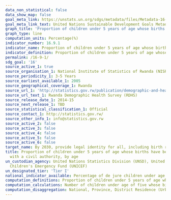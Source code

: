 ```yaml
---
data_non_statistical: false
data_show_map: false
goal_meta_link: https://unstats.un.org/sdgs/metadata/files/Metadata-16-09-01.pdf
goal_meta_link_text: United Nations Sustainable Development Goals Metadata (pdf 1361kB)
graph_title: 'Proportion of children under 5 years of age whose births have been registered with a civil authority, by age'
graph_type: line
computation_units: Percentage(%)
indicator_number: 16.9.1
indicator_name: Proportion of children under 5 years of age whose births have been registered with a civil authority, by age
indicator_definition: Proportion of children under 5 years of age whose births have been registered with a civil authority
permalink: /16-9-1/
sdg_goal: '16'
source_active_1: true
source_organisation_1: National Institute of Statistics of Rwanda (NISR) 
source_periodicity_1: 3-5 Years 
source_earliest_available_1: 2005
source_geographical_coverage_1: Rwanda
source_url_1: 'http://statistics.gov.rw/publication/demographic-and-health-survey-20142015-final-report'
source_url_text_1: Rwanda Demographic Health Survey (RDHS)
source_release_date_1: 2014-15
source_next_release_1: TBD
source_statistical_classification_1: Official 
source_contact_1: http://statistics.gov.rw/
source_other_info_1: info@statistics.gov.rw
source_active_2: false
source_active_3: false
source_active_4: false
source_active_5: false
source_active_6: false
target_name: By 2030, provide legal identity for all, including birth registration
title: Proportion of children under 5 years of age whose births have been registered
  with a civil authority, by age
un_custodian_agency: United Nations Statistics Division (UNSD), United Nations International
  Children's Emergency Fund (UNICEF)
un_designated_tier: 'Tier I'
national_indicator_available: Percentage of de jure children under age 5 whose births are registered with the civil authorities. 
computation_definitions: Proportion of children under 5 years of age whose births have been registered with a civil authority.
computation_calculations: Number of children under age of five whose births are reported as being registered with the relevant national civil authorities divided by the total number of children under the age of five in the population multiplied by 100.
computation_disaggregation: National, Province, District Residence (Urban & Rural), Sex, Age in months, Wealth Quintile.
---
```

